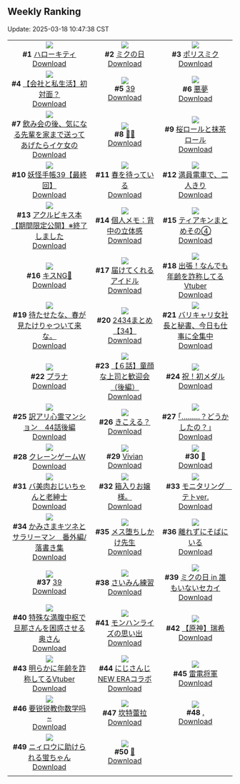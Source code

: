 ## Weekly Ranking
Update: 2025-03-18 10:47:38 CST

|      |      |      |
| :----: | :----: | :----: |
| ![](https://i.pixiv.re/c/240x480/img-master/img/2025/03/12/00/30/32/128113366_p0_master1200.jpg)<br>**#1** [ハローキティ](https://www.pixiv.net/artworks/128113366)<br>[Download](https://i.pixiv.re/img-original/img/2025/03/12/00/30/32/128113366_p0.jpg) | ![](https://i.pixiv.re/c/240x480/img-master/img/2025/03/11/00/00/18/128078649_p0_master1200.jpg)<br>**#2** [ミクの日](https://www.pixiv.net/artworks/128078649)<br>[Download](https://i.pixiv.re/img-original/img/2025/03/11/00/00/18/128078649_p0.jpg) | ![](https://i.pixiv.re/c/240x480/img-master/img/2025/03/11/03/01/49/128083691_p0_master1200.jpg)<br>**#3** [ポリスミク](https://www.pixiv.net/artworks/128083691)<br>[Download](https://i.pixiv.re/img-original/img/2025/03/11/03/01/49/128083691_p0.jpg) |
| ![](https://i.pixiv.re/c/240x480/img-master/img/2025/03/11/12/00/14/128091234_p0_master1200.jpg)<br>**#4** [【会社と私生活】初対面？](https://www.pixiv.net/artworks/128091234)<br>[Download](https://i.pixiv.re/img-original/img/2025/03/11/12/00/14/128091234_p0.jpg) | ![](https://i.pixiv.re/c/240x480/img-master/img/2025/03/10/00/41/19/128047104_p0_master1200.jpg)<br>**#5** [39](https://www.pixiv.net/artworks/128047104)<br>[Download](https://i.pixiv.re/img-original/img/2025/03/10/00/41/19/128047104_p0.jpg) | ![](https://i.pixiv.re/c/240x480/img-master/img/2025/03/10/07/30/04/128054394_p0_master1200.jpg)<br>**#6** [悪夢](https://www.pixiv.net/artworks/128054394)<br>[Download](https://i.pixiv.re/img-original/img/2025/03/10/07/30/04/128054394_p0.jpg) |
| ![](https://i.pixiv.re/c/240x480/img-master/img/2025/03/11/00/02/29/128078939_p0_master1200.jpg)<br>**#7** [飲み会の後、気になる先輩を家まで送ってあげたらイケ女の](https://www.pixiv.net/artworks/128078939)<br>[Download](https://i.pixiv.re/img-original/img/2025/03/11/00/02/29/128078939_p0.jpg) | ![](https://i.pixiv.re/c/240x480/img-master/img/2025/03/10/00/00/14/128044985_p0_master1200.jpg)<br>**#8** [🌸🍒](https://www.pixiv.net/artworks/128044985)<br>[Download](https://i.pixiv.re/img-original/img/2025/03/10/00/00/14/128044985_p0.jpg) | ![](https://i.pixiv.re/c/240x480/img-master/img/2025/03/11/20/30/03/128103410_p0_master1200.jpg)<br>**#9** [桜ロールと抹茶ロール](https://www.pixiv.net/artworks/128103410)<br>[Download](https://i.pixiv.re/img-original/img/2025/03/11/20/30/03/128103410_p0.png) |
| ![](https://i.pixiv.re/c/240x480/img-master/img/2025/03/11/12/12/47/128091390_p0_master1200.jpg)<br>**#10** [妖怪手帳39【最終回】](https://www.pixiv.net/artworks/128091390)<br>[Download](https://i.pixiv.re/img-original/img/2025/03/11/12/12/47/128091390_p0.jpg) | ![](https://i.pixiv.re/c/240x480/img-master/img/2025/03/12/07/30/04/128120728_p0_master1200.jpg)<br>**#11** [春を待っている](https://www.pixiv.net/artworks/128120728)<br>[Download](https://i.pixiv.re/img-original/img/2025/03/12/07/30/04/128120728_p0.jpg) | ![](https://i.pixiv.re/c/240x480/img-master/img/2025/03/11/12/36/40/128092000_p0_master1200.jpg)<br>**#12** [満員電車で、二人きり](https://www.pixiv.net/artworks/128092000)<br>[Download](https://i.pixiv.re/img-original/img/2025/03/11/12/36/40/128092000_p0.jpg) |
| ![](https://i.pixiv.re/c/240x480/img-master/img/2025/03/15/01/13/34/128069984_p0_master1200.jpg)<br>**#13** [アクルビキス本【期間限定公開】※終了しました](https://www.pixiv.net/artworks/128069984)<br>[Download](https://i.pixiv.re/img-original/img/2025/03/15/01/13/34/128069984_p0.jpg) | ![](https://i.pixiv.re/c/240x480/img-master/img/2025/03/11/06/00/05/128085878_p0_master1200.jpg)<br>**#14** [個人メモ：背中の立体感](https://www.pixiv.net/artworks/128085878)<br>[Download](https://i.pixiv.re/img-original/img/2025/03/11/06/00/05/128085878_p0.jpg) | ![](https://i.pixiv.re/c/240x480/img-master/img/2025/03/11/00/50/52/128080694_p0_master1200.jpg)<br>**#15** [ティアキンまとめその④](https://www.pixiv.net/artworks/128080694)<br>[Download](https://i.pixiv.re/img-original/img/2025/03/11/00/50/52/128080694_p0.jpg) |
| ![](https://i.pixiv.re/c/240x480/img-master/img/2025/03/12/16/14/08/128129376_p0_master1200.jpg)<br>**#16** [キスNG💋](https://www.pixiv.net/artworks/128129376)<br>[Download](https://i.pixiv.re/img-original/img/2025/03/12/16/14/08/128129376_p0.jpg) | ![](https://i.pixiv.re/c/240x480/img-master/img/2025/03/11/17/30/46/128097601_p0_master1200.jpg)<br>**#17** [届けてくれるアイドル](https://www.pixiv.net/artworks/128097601)<br>[Download](https://i.pixiv.re/img-original/img/2025/03/11/17/30/46/128097601_p0.png) | ![](https://i.pixiv.re/c/240x480/img-master/img/2025/03/11/21/01/28/128104635_p0_master1200.jpg)<br>**#18** [出張！なんでも年齢を詐称してるVtuber](https://www.pixiv.net/artworks/128104635)<br>[Download](https://i.pixiv.re/img-original/img/2025/03/11/21/01/28/128104635_p0.png) |
| ![](https://i.pixiv.re/c/240x480/img-master/img/2025/03/11/18/49/50/128099925_p0_master1200.jpg)<br>**#19** [待たせたな、春が見たけりゃついて来な。](https://www.pixiv.net/artworks/128099925)<br>[Download](https://i.pixiv.re/img-original/img/2025/03/11/18/49/50/128099925_p0.jpg) | ![](https://i.pixiv.re/c/240x480/img-master/img/2025/03/11/22/21/02/128107751_p0_master1200.jpg)<br>**#20** [2434まとめ【34】](https://www.pixiv.net/artworks/128107751)<br>[Download](https://i.pixiv.re/img-original/img/2025/03/11/22/21/02/128107751_p0.png) | ![](https://i.pixiv.re/c/240x480/img-master/img/2025/03/12/21/04/34/128138010_p0_master1200.jpg)<br>**#21** [バリキャリ女社長と秘書、今日も仕事に全集中](https://www.pixiv.net/artworks/128138010)<br>[Download](https://i.pixiv.re/img-original/img/2025/03/12/21/04/34/128138010_p0.jpg) |
| ![](https://i.pixiv.re/c/240x480/img-master/img/2025/03/11/00/00/17/128078646_p0_master1200.jpg)<br>**#22** [プラナ](https://www.pixiv.net/artworks/128078646)<br>[Download](https://i.pixiv.re/img-original/img/2025/03/11/00/00/17/128078646_p0.png) | ![](https://i.pixiv.re/c/240x480/img-master/img/2025/03/10/01/06/00/128047965_p0_master1200.jpg)<br>**#23** [【６話】童顔な上司と歓迎会（後編）](https://www.pixiv.net/artworks/128047965)<br>[Download](https://i.pixiv.re/img-original/img/2025/03/10/01/06/00/128047965_p0.jpg) | ![](https://i.pixiv.re/c/240x480/img-master/img/2025/03/11/20/42/35/128103826_p0_master1200.jpg)<br>**#24** [祝！初メダル](https://www.pixiv.net/artworks/128103826)<br>[Download](https://i.pixiv.re/img-original/img/2025/03/11/20/42/35/128103826_p0.jpg) |
| ![](https://i.pixiv.re/c/240x480/img-master/img/2025/03/11/12/07/53/128091447_p0_master1200.jpg)<br>**#25** [訳アリ心霊マンション　44話後編](https://www.pixiv.net/artworks/128091447)<br>[Download](https://i.pixiv.re/img-original/img/2025/03/11/12/07/53/128091447_p0.jpg) | ![](https://i.pixiv.re/c/240x480/img-master/img/2025/03/11/00/00/06/128078570_p0_master1200.jpg)<br>**#26** [きこえる？](https://www.pixiv.net/artworks/128078570)<br>[Download](https://i.pixiv.re/img-original/img/2025/03/11/00/00/06/128078570_p0.jpg) | ![](https://i.pixiv.re/c/240x480/img-master/img/2025/03/10/17/12/33/128064233_p0_master1200.jpg)<br>**#27** [｢………？どうかしたの？｣](https://www.pixiv.net/artworks/128064233)<br>[Download](https://i.pixiv.re/img-original/img/2025/03/10/17/12/33/128064233_p0.jpg) |
| ![](https://i.pixiv.re/c/240x480/img-master/img/2025/03/11/00/30/03/128080009_p0_master1200.jpg)<br>**#28** [クレーンゲームW](https://www.pixiv.net/artworks/128080009)<br>[Download](https://i.pixiv.re/img-original/img/2025/03/11/00/30/03/128080009_p0.jpg) | ![](https://i.pixiv.re/c/240x480/img-master/img/2025/03/10/14/36/17/128061190_p0_master1200.jpg)<br>**#29** [Vivian](https://www.pixiv.net/artworks/128061190)<br>[Download](https://i.pixiv.re/img-original/img/2025/03/10/14/36/17/128061190_p0.png) | ![](https://i.pixiv.re/c/240x480/img-master/img/2025/03/11/00/00/22/128078664_p0_master1200.jpg)<br>**#30** [🌌](https://www.pixiv.net/artworks/128078664)<br>[Download](https://i.pixiv.re/img-original/img/2025/03/11/00/00/22/128078664_p0.png) |
| ![](https://i.pixiv.re/c/240x480/img-master/img/2025/03/12/00/04/16/128112256_p0_master1200.jpg)<br>**#31** [バ美肉おじいちゃんと老紳士](https://www.pixiv.net/artworks/128112256)<br>[Download](https://i.pixiv.re/img-original/img/2025/03/12/00/04/16/128112256_p0.jpg) | ![](https://i.pixiv.re/c/240x480/img-master/img/2025/03/12/23/28/08/128143970_p0_master1200.jpg)<br>**#32** [箱入りお嬢様。](https://www.pixiv.net/artworks/128143970)<br>[Download](https://i.pixiv.re/img-original/img/2025/03/12/23/28/08/128143970_p0.jpg) | ![](https://i.pixiv.re/c/240x480/img-master/img/2025/03/11/18/03/53/128098632_p0_master1200.jpg)<br>**#33** [モニタリング　テトver.](https://www.pixiv.net/artworks/128098632)<br>[Download](https://i.pixiv.re/img-original/img/2025/03/11/18/03/53/128098632_p0.jpg) |
| ![](https://i.pixiv.re/c/240x480/img-master/img/2025/03/12/08/45/00/128121825_p0_master1200.jpg)<br>**#34** [かみさまキツネとサラリーマン　番外編/落書き集](https://www.pixiv.net/artworks/128121825)<br>[Download](https://i.pixiv.re/img-original/img/2025/03/12/08/45/00/128121825_p0.png) | ![](https://i.pixiv.re/c/240x480/img-master/img/2025/03/11/12/05/39/128091392_p0_master1200.jpg)<br>**#35** [メス堕ちしかけ先生](https://www.pixiv.net/artworks/128091392)<br>[Download](https://i.pixiv.re/img-original/img/2025/03/11/12/05/39/128091392_p0.jpg) | ![](https://i.pixiv.re/c/240x480/img-master/img/2025/03/11/00/00/06/128078567_p0_master1200.jpg)<br>**#36** [離れずにそばにいる](https://www.pixiv.net/artworks/128078567)<br>[Download](https://i.pixiv.re/img-original/img/2025/03/11/00/00/06/128078567_p0.jpg) |
| ![](https://i.pixiv.re/c/240x480/img-master/img/2025/03/10/00/31/05/128046761_master1200.jpg)<br>**#37** [39](https://www.pixiv.net/artworks/128046761)<br>[Download](https://www.pixiv.net/artworks/128046761) | ![](https://i.pixiv.re/c/240x480/img-master/img/2025/03/11/22/27/26/128107987_p0_master1200.jpg)<br>**#38** [さいみん練習](https://www.pixiv.net/artworks/128107987)<br>[Download](https://i.pixiv.re/img-original/img/2025/03/11/22/27/26/128107987_p0.png) | ![](https://i.pixiv.re/c/240x480/img-master/img/2025/03/10/01/12/52/128047823_p0_master1200.jpg)<br>**#39** [ミクの日 in 誰もいないセカイ](https://www.pixiv.net/artworks/128047823)<br>[Download](https://i.pixiv.re/img-original/img/2025/03/10/01/12/52/128047823_p0.png) |
| ![](https://i.pixiv.re/c/240x480/img-master/img/2025/03/10/00/04/47/128045516_p0_master1200.jpg)<br>**#40** [特殊な満腹中枢で旦那さんを困惑させる奥さん](https://www.pixiv.net/artworks/128045516)<br>[Download](https://i.pixiv.re/img-original/img/2025/03/10/00/04/47/128045516_p0.jpg) | ![](https://i.pixiv.re/c/240x480/img-master/img/2025/03/11/12/25/20/128091767_p0_master1200.jpg)<br>**#41** [モンハンライズの思い出](https://www.pixiv.net/artworks/128091767)<br>[Download](https://i.pixiv.re/img-original/img/2025/03/11/12/25/20/128091767_p0.png) | ![](https://i.pixiv.re/c/240x480/img-master/img/2025/03/11/00/01/48/128078871_p0_master1200.jpg)<br>**#42** [【原神】瑞希](https://www.pixiv.net/artworks/128078871)<br>[Download](https://i.pixiv.re/img-original/img/2025/03/11/00/01/48/128078871_p0.jpg) |
| ![](https://i.pixiv.re/c/240x480/img-master/img/2025/03/10/21/04/41/128071505_p0_master1200.jpg)<br>**#43** [明らかに年齢を詐称してるVtuber](https://www.pixiv.net/artworks/128071505)<br>[Download](https://i.pixiv.re/img-original/img/2025/03/10/21/04/41/128071505_p0.png) | ![](https://i.pixiv.re/c/240x480/img-master/img/2025/03/10/21/57/24/128073492_p0_master1200.jpg)<br>**#44** [にじさんじNEW ERAコラボ](https://www.pixiv.net/artworks/128073492)<br>[Download](https://i.pixiv.re/img-original/img/2025/03/10/21/57/24/128073492_p0.jpg) | ![](https://i.pixiv.re/c/240x480/img-master/img/2025/03/11/00/00/14/128078619_p0_master1200.jpg)<br>**#45** [雷電将軍](https://www.pixiv.net/artworks/128078619)<br>[Download](https://i.pixiv.re/img-original/img/2025/03/11/00/00/14/128078619_p0.png) |
| ![](https://i.pixiv.re/c/240x480/img-master/img/2025/03/11/01/41/05/128082151_p0_master1200.jpg)<br>**#46** [要锐锐教你数学吗~](https://www.pixiv.net/artworks/128082151)<br>[Download](https://i.pixiv.re/img-original/img/2025/03/11/01/41/05/128082151_p0.jpg) | ![](https://i.pixiv.re/c/240x480/img-master/img/2025/03/10/18/00/08/128065361_p0_master1200.jpg)<br>**#47** [坎特蕾拉](https://www.pixiv.net/artworks/128065361)<br>[Download](https://i.pixiv.re/img-original/img/2025/03/10/18/00/08/128065361_p0.jpg) | ![](https://i.pixiv.re/c/240x480/img-master/img/2025/03/11/00/42/35/128080460_p0_master1200.jpg)<br>**#48** [.](https://www.pixiv.net/artworks/128080460)<br>[Download](https://i.pixiv.re/img-original/img/2025/03/11/00/42/35/128080460_p0.jpg) |
| ![](https://i.pixiv.re/c/240x480/img-master/img/2025/03/11/23/29/22/128110526_p0_master1200.jpg)<br>**#49** [ニィロウに助けられる蛍ちゃん](https://www.pixiv.net/artworks/128110526)<br>[Download](https://i.pixiv.re/img-original/img/2025/03/11/23/29/22/128110526_p0.png) | ![](https://i.pixiv.re/c/240x480/img-master/img/2025/03/10/01/01/17/128046296_p0_master1200.jpg)<br>**#50** [🥺](https://www.pixiv.net/artworks/128046296)<br>[Download](https://i.pixiv.re/img-original/img/2025/03/10/01/01/17/128046296_p0.jpg) |
|      |
